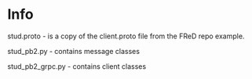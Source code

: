 # Info

stud.proto - is a copy of the client.proto file from the FReD repo example.

stud_pb2.py - contains message classes

stud_pb2_grpc.py - contains client classes

